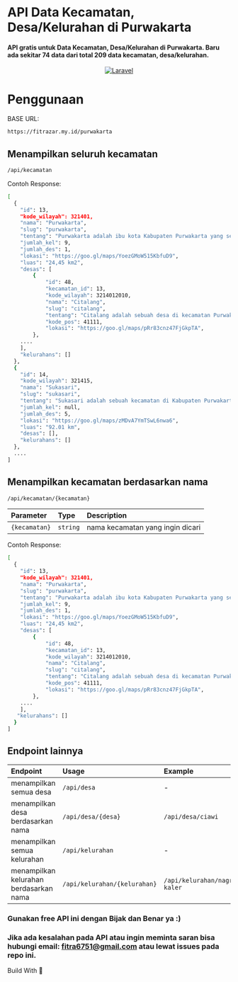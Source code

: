 # API Data Kecamatan, Desa/Kelurahan di Purwakarta

#### API gratis untuk Data Kecamatan, Desa/Kelurahan di Purwakarta. Baru ada sekitar 74 data dari total 209 data kecamatan, desa/kelurahan.

<div align="center">
<a href="laravel.com"><img alt="Laravel" src="https://raw.githubusercontent.com/laravel/art/master/logo-lockup/5%20SVG/2%20CMYK/1%20Full%20Color/laravel-logolockup-cmyk-red.svg"/></a>
</div>

# Penggunaan

BASE URL:
```bash
https://fitrazar.my.id/purwakarta
```
## Menampilkan seluruh kecamatan

```bash
/api/kecamatan
```

Contoh Response: 
```bash
[
  {
    "id": 13,
    "kode_wilayah": 321401,
    "nama": "Purwakarta",
    "slug": "purwakarta",
    "tentang": "Purwakarta adalah ibu kota Kabupaten Purwakarta yang sekaligus menjadi pusat pemerintahan dan perekonomian dari Kabupaten Purwakarta. Purwakarta juga merupakan sebuah wilayah kecamatan yang terletak di Kabupaten Purwakarta, Provinsi Jawa Barat, Indonesia.",
    "jumlah_kel": 9,
    "jumlah_des": 1,
    "lokasi": "https://goo.gl/maps/YoezGMoW515KbfuD9",
    "luas": "24,45 km2",
    "desas": [
        {
            "id": 48,
            "kecamatan_id": 13,
            "kode_wilayah": 3214012010,
            "nama": "Citalang",
            "slug": "citalang",
            "tentang": "Citalang adalah sebuah desa di kecamatan Purwakarta, Purwakarta, Jawa Barat, Indonesia.",
            "kode_pos": 41111,
            "lokasi": "https://goo.gl/maps/pRr83cnz47FjGkpTA",
        },
	....
    ],
    "kelurahans": []
  },
  {
    "id": 14,
    "kode_wilayah": 321415,
    "nama": "Sukasari",
    "slug": "sukasari",
    "tentang": "Sukasari adalah sebuah kecamatan di Kabupaten Purwakarta, Provinsi Jawa Barat, Indonesia. Kecamatan Sukasari merupakan kecamatan dengan jumlah penduduk paling sedikit di Kabupaten Purwakarta dan letaknya berada di ujung Barat dari Kabupaten Purwakarta tepatnya sepanjang pesisir Barat Waduk Jatiluhur. Kecamatan Sukasari berbatasan langsung dengan 3 Kabupaten yaitu di bagian barat adalah Kawasan Jonggol yang masuk Kabupaten Bogor, sebelah utara adalah kabupaten Karawang dan Kabupaten Cianjur di sisi selatan, sedangkan sebelah timur adalah Kecamatan Jatiluhur, Purwakarta.",
    "jumlah_kel": null,
    "jumlah_des": 5,
    "lokasi": "https://goo.gl/maps/zMDvA7YmTSwL6nwa6",
    "luas": "92.01 km",
    "desas": [],
    "kelurahans": []
  },
  ....
]
```

## Menampilkan kecamatan berdasarkan nama

```bash
/api/kecamatan/{kecamatan}
```

| Parameter | Type     | Description                       |
| :-------- | :------- | :-------------------------------- |
| `{kecamatan}`      | `string` | nama kecamatan yang ingin dicari |

Contoh Response: 
```bash
[
  {
    "id": 13,
    "kode_wilayah": 321401,
    "nama": "Purwakarta",
    "slug": "purwakarta",
    "tentang": "Purwakarta adalah ibu kota Kabupaten Purwakarta yang sekaligus menjadi pusat pemerintahan dan perekonomian dari Kabupaten Purwakarta. Purwakarta juga merupakan sebuah wilayah kecamatan yang terletak di Kabupaten Purwakarta, Provinsi Jawa Barat, Indonesia.",
    "jumlah_kel": 9,
    "jumlah_des": 1,
    "lokasi": "https://goo.gl/maps/YoezGMoW515KbfuD9",
    "luas": "24,45 km2",
    "desas": [
        {
            "id": 48,
            "kecamatan_id": 13,
            "kode_wilayah": 3214012010,
            "nama": "Citalang",
            "slug": "citalang",
            "tentang": "Citalang adalah sebuah desa di kecamatan Purwakarta, Purwakarta, Jawa Barat, Indonesia.",
            "kode_pos": 41111,
            "lokasi": "https://goo.gl/maps/pRr83cnz47FjGkpTA",
        },
	....
    ],
   "kelurahans": []
  }
]
```

## Endpoint lainnya

| Endpoint  | Usage     | Example   |
| :-------- | :-------- | :-------- |
| menampilkan semua desa | `/api/desa` | - |
| menampilkan desa berdasarkan nama | `/api/desa/{desa}` | `/api/desa/ciawi` |
| menampilkan semua kelurahan | `/api/kelurahan` | - |
| menampilkan kelurahan berdasarkan nama | `/api/kelurahan/{kelurahan}` | `/api/kelurahan/nagri-kaler` |

### Gunakan free API ini dengan Bijak dan Benar ya :)
### Jika ada kesalahan pada API atau ingin meminta saran bisa hubungi email: fitra6751@gmail.com atau lewat issues pada repo ini.

Build With 💙
